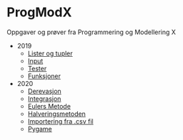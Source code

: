 # ProgModX
Oppgaver og prøver fra Programmering og Modellering X

* 2019
    * [Lister og tupler](https://github.com/havardnyboe/ProgModX/tree/master/2019/35/Lister%20og%20tupler)
    * [Input](https://github.com/havardnyboe/ProgModX/tree/master/2019/36/Input%20Eksempler)
    * [Tester](2019/37/if-tester/)
    * [Funksjoner](2019/39/)
* 2020
    * [Derevasjon](https://github.com/havardnyboe/ProgModX/tree/master/2020/2-3%20Derevasjon)
    * [Integrasjon](https://github.com/havardnyboe/ProgModX/tree/master/2020/4-5%20Integrasjon)
    * [Eulers Metode](https://github.com/havardnyboe/ProgModX/tree/master/2020/6-7%20Eulers%20Metode)
    * [Halveringsmetoden](https://github.com/havardnyboe/ProgModX/tree/master/2020/13%20Halveringsmetoden)
    * [Importering fra .csv fil](https://github.com/havardnyboe/ProgModX/tree/master/2020/16%20Import%20fra%20.csv)
    * [Pygame](https://github.com/havardnyboe/ProgModX/tree/master/2020/22%20Pygame)